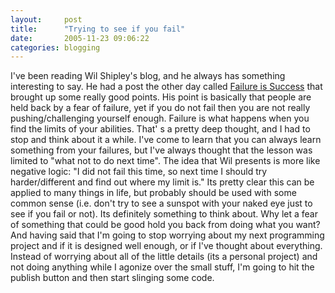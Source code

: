 ```yaml
---
layout:     post
title:      "Trying to see if you fail"
date:       2005-11-23 09:06:22
categories: blogging
---
```

I've been reading Wil Shipley's blog, and he always has something interesting to say. He had a post the other day called [Failure is Success](http://wilshipley.com/blog/2005/11/failure-is-success.html) that brought up some really good points. His point is basically that people are held back by a fear of failure, yet if you do not fail then you are not really pushing/challenging yourself enough. Failure is what happens when you find the limits of your abilities. That' s a pretty deep thought, and I had to stop and think about it a while. I've come to learn that you can always learn something from your failures, but I've always thought that the lesson was limited to "what not to do next time". The idea that Wil presents is more like negative logic: "I did not fail this time, so next time I should try harder/different and find out where my limit is." Its pretty clear this can be applied to many things in life, but probably should be used with some common sense (i.e. don't try to see a sunspot with your naked eye just to see if you fail or not). Its definitely something to think about. Why let a fear of something that could be good hold you back from doing what you want? And having said that I'm going to stop worrying about my next programming project and if it is designed well enough, or if I've thought about everything. Instead of worrying about all of the little details (its a personal project) and not doing anything while I agonize over the small stuff, I'm going to hit the publish button and then start slinging some code. 
